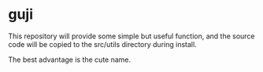 # guji

This repository will provide some simple but useful function, and the source code will be copied to the src/utils directory during install.

The best advantage is the cute name.
